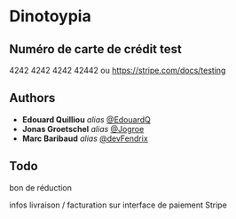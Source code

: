 # Dinotoypia

## Numéro de carte de crédit test

4242 4242 4242 42442 ou https://stripe.com/docs/testing

## Authors

* **Edouard Quilliou** _alias_ [@EdouardQ](https://github.com/EdouardQ)
* **Jonas Groetschel** _alias_ [@Jogroe](https://github.com/Jogroe)
* **Marc Baribaud** _alias_ [@devFendrix](https://github.com/devFendrix)

## Todo

bon de réduction

infos livraison / facturation sur interface de paiement Stripe